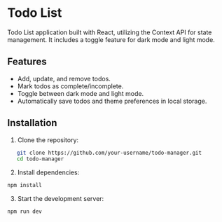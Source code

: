 # Todo List

Todo List application built with React, utilizing the Context API for state management. It includes a toggle feature for dark mode and light mode.

## Features
- Add, update, and remove todos.
- Mark todos as complete/incomplete.
- Toggle between dark mode and light mode.
- Automatically save todos and theme preferences in local storage.

## Installation

1. Clone the repository:

```sh
   git clone https://github.com/your-username/todo-manager.git
   cd todo-manager
   ```

2. Install dependencies:

```sh
npm install
```

3. Start the development server:

```sh
npm run dev
```
